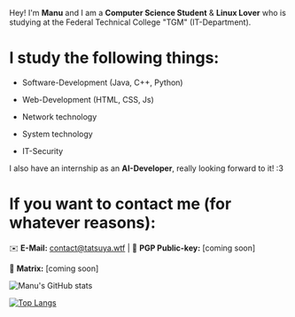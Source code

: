 Hey! I'm **Manu** and I am a **Computer Science Student** & **Linux Lover** who is studying at the Federal Technical College "TGM" (IT-Department).

# I study the following things:

- Software-Development (Java, C++, Python) 

- Web-Development (HTML, CSS, Js)

- Network technology

- System technology

- IT-Security


I also have an internship as an **AI-Developer**, really looking forward to it! :3

# If you want to contact me (for whatever reasons):


✉️ **E-Mail:** contact@tatsuya.wtf | 🔑 **PGP Public-key:** [coming soon]

💚 **Matrix:** [coming soon]


![Manu's GitHub stats](https://github-readme-stats.vercel.app/api?username=MfellnerDev&show_icons=true&theme=dark)


[![Top Langs](https://github-readme-stats.vercel.app/api/top-langs/?username=MfellnerDev&layout=compact&theme=dark)](https://github.com/MfellnerDev/github-readme-stats)

